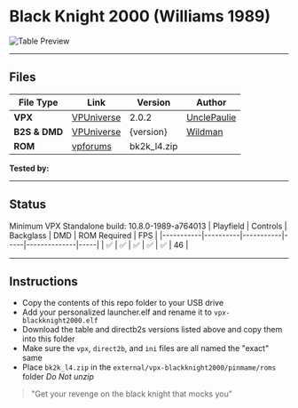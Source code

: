 # Black Knight 2000 (Williams 1989)

![Table Preview](https://vpuniverse.com/screenshots/monthly_2022_02/959094238_CabinetScreenCaptureBK2000.png.2bb02444049927491edbb9a40191927b.png)

---

## Files
| File Type | Link | Version | Author | 
|-----------|--------|----------|--------------|
| **VPX** | [VPUniverse](https://vpuniverse.com/files/file/9054-black-knight-2000-williams-1989-w-vr-room/) | 2.0.2 | [UnclePaulie](https://vpuniverse.com/profile/16685-unclepaulie/) |
| **B2S & DMD** | [VPUniverse](https://vpuniverse.com/files/file/8497-black-knight-2000-williams-1989/) | {version} | [Wildman](https://vpuniverse.com/profile/5-wildman/) |
| **ROM** | [vpforums](https://www.vpforums.org/index.php?app=downloads&showfile=925) | bk2k_l4.zip | |

**Tested by:** 

---

## Status 

Minimum VPX Standalone build: 10.8.0-1989-a764013
| Playfield | Controls | Backglass | DMD | ROM Required | FPS | 
|-----------|----------|-----------|-----|--------------|-----|
| :white_check_mark: | :white_check_mark: | :white_check_mark: | :white_check_mark: | :white_check_mark: | 46 |

---

## Instructions

- Copy the contents of this repo folder to your USB drive
- Add your personalized launcher.elf and rename it to `vpx-blackknight2000.elf`
- Download the table and directb2s versions listed above and copy them into this folder
- Make sure the `vpx`, `direct2b`, and `ini` files are all named the "exact" same
- Place `bk2k_l4.zip` in the `external/vpx-blackknight2000/pinmame/roms` folder *Do Not unzip*

> "Get your revenge on the black knight that mocks you"
